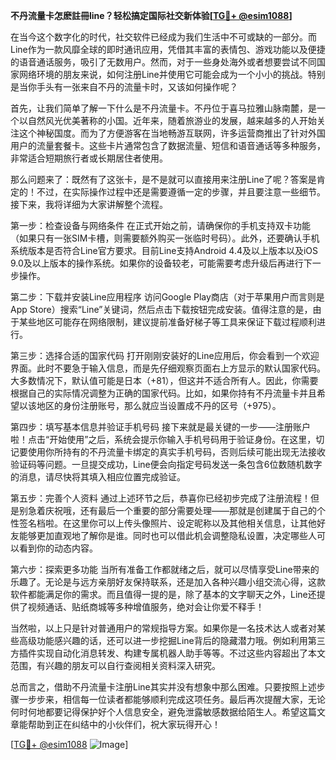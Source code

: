 **不丹流量卡怎麽註冊line？轻松搞定国际社交新体验[[TG💪+ @esim1088](https://t.me/s/esim1088)]**

在当今这个数字化的时代，社交软件已经成为我们生活中不可或缺的一部分。而Line作为一款风靡全球的即时通讯应用，凭借其丰富的表情包、游戏功能以及便捷的语音通话服务，吸引了无数用户。然而，对于一些身处海外或者想要尝试不同国家网络环境的朋友来说，如何注册Line并使用它可能会成为一个小小的挑战。特别是当你手头有一张来自不丹的流量卡时，又该如何操作呢？

首先，让我们简单了解一下什么是不丹流量卡。不丹位于喜马拉雅山脉南麓，是一个以自然风光优美著称的小国。近年来，随着旅游业的发展，越来越多的人开始关注这个神秘国度。而为了方便游客在当地畅游互联网，许多运营商推出了针对外国用户的流量套餐卡。这些卡片通常包含了数据流量、短信和语音通话等多种服务，非常适合短期旅行者或长期居住者使用。

那么问题来了：既然有了这张卡，是不是就可以直接用来注册Line了呢？答案是肯定的！不过，在实际操作过程中还是需要遵循一定的步骤，并且要注意一些细节。接下来，我将详细为大家讲解整个流程。

第一步：检查设备与网络条件
在正式开始之前，请确保你的手机支持双卡功能（如果只有一张SIM卡槽，则需要额外购买一张临时号码）。此外，还要确认手机系统版本是否符合Line官方要求。目前Line支持Android 4.4及以上版本以及iOS 9.0及以上版本的操作系统。如果你的设备较老，可能需要考虑升级后再进行下一步操作。

第二步：下载并安装Line应用程序
访问Google Play商店（对于苹果用户而言则是App Store）搜索“Line”关键词，然后点击下载按钮完成安装。值得注意的是，由于某些地区可能存在网络限制，建议提前准备好梯子等工具来保证下载过程顺利进行。

第三步：选择合适的国家代码
打开刚刚安装好的Line应用后，你会看到一个欢迎界面。此时不要急于输入信息，而是先仔细观察页面右上方显示的默认国家代码。大多数情况下，默认值可能是日本（+81），但这并不适合所有人。因此，你需要根据自己的实际情况调整为正确的国家代码。比如，如果你持有不丹流量卡并且希望以该地区的身份注册账号，那么就应当设置成不丹的区号（+975）。

第四步：填写基本信息并验证手机号码
接下来就是最关键的一步——注册账户啦！点击“开始使用”之后，系统会提示你输入手机号码用于验证身份。在这里，切记要使用你所持有的不丹流量卡绑定的真实手机号码，否则后续可能出现无法接收验证码等问题。一旦提交成功，Line便会向指定号码发送一条包含6位数随机数字的消息，请尽快将其填入相应位置完成验证。

第五步：完善个人资料
通过上述环节之后，恭喜你已经初步完成了注册流程！但是别急着庆祝哦，还有最后一个重要的部分需要处理——那就是创建属于自己的个性签名档啦。在这里你可以上传头像照片、设定昵称以及其他相关信息，让其他好友能够更加直观地了解你是谁。同时也可以借此机会调整隐私设置，决定哪些人可以看到你的动态内容。

第六步：探索更多功能
当所有准备工作都就绪之后，就可以尽情享受Line带来的乐趣了。无论是与远方亲朋好友保持联系，还是加入各种兴趣小组交流心得，这款软件都能满足你的需求。而且值得一提的是，除了基本的文字聊天之外，Line还提供了视频通话、贴纸商城等多种增值服务，绝对会让你爱不释手！

当然啦，以上只是针对普通用户的常规指导方案。如果你是一名技术达人或者对某些高级功能感兴趣的话，还可以进一步挖掘Line背后的隐藏潜力哦。例如利用第三方插件实现自动化消息转发、构建专属机器人助手等等。不过这些内容超出了本文范围，有兴趣的朋友可以自行查阅相关资料深入研究。

总而言之，借助不丹流量卡注册Line其实并没有想象中那么困难。只要按照上述步骤一步步来，相信每一位读者都能够顺利完成这项任务。最后再次提醒大家，无论何时何地都要记得保护好个人信息安全，避免泄露敏感数据给陌生人。希望这篇文章能帮助到正在纠结中的小伙伴们，祝大家玩得开心！

[[TG💪+ @esim1088](https://t.me/s/esim1088) ![Image](https://i.postimg.cc/4NQfJmqS/Snipaste-2025-05-13-00-14-12.png)]